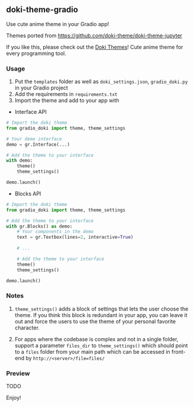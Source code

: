 ## doki-theme-gradio

Use cute anime theme in your Gradio app!

Themes ported from https://github.com/doki-theme/doki-theme-jupyter

If you like this, please check out the [Doki Themes](https://doki-theme.unthrottled.io/)! Cute anime theme for every programming tool.

### Usage

1. Put the `templates` folder as well as `doki_settings.json`, `gradio_doki.py` in your Gradio project
2. Add the requirements in `requirements.txt`
3. Import the theme and add to your app with

- Interface API

```python
# Import the doki theme
from gradio_doki import theme, theme_settings

# Your demo interface
demo = gr.Interface(...)

# Add the theme to your interface
with demo:
    theme()
    theme_settings()

demo.launch()
```

- Blocks API

```python
# Import the doki theme
from gradio_doki import theme, theme_settings

# Add the theme to your interface
with gr.Blocks() as demo:
    # Your components in the demo
    text = gr.Textbox(lines=2, interactive=True)
    
    # ...

    # Add the theme to your interface
    theme()
    theme_settings()

demo.launch()
```

### Notes

1. `theme_settings()` adds a block of settings that lets the user choose the theme. If you think this block is redundant in your app, you can leave it out and force the users to use the theme of your personal favorite character.

2. For apps where the codebase is complex and not in a single folder, support a parameter `files_dir` to `theme_settings()` which should point to a `files` folder from your main path which can be accessed in front-end by `http://<server>/file=files/`

### Preview

TODO

Enjoy!
